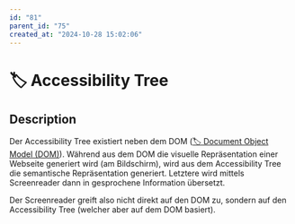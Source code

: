 ```yaml
---
id: "81"
parent_id: "75"
created_at: "2024-10-28 15:02:06"
---
```


# 🏷️ Accessibility Tree

## Description

Der Accessibility Tree existiert neben dem DOM ([🏷️ Document Object Model (DOM)](/en/tags//document-object-model-dom)). Während aus dem DOM die visuelle Repräsentation einer Webseite generiert wird (am Bildschirm), wird aus dem Accessibility Tree die semantische Repräsentation generiert. Letztere wird mittels Screenreader dann in gesprochene Information übersetzt.

Der Screenreader greift also nicht direkt auf den DOM zu, sondern auf den Accessibility Tree (welcher aber auf dem DOM basiert).